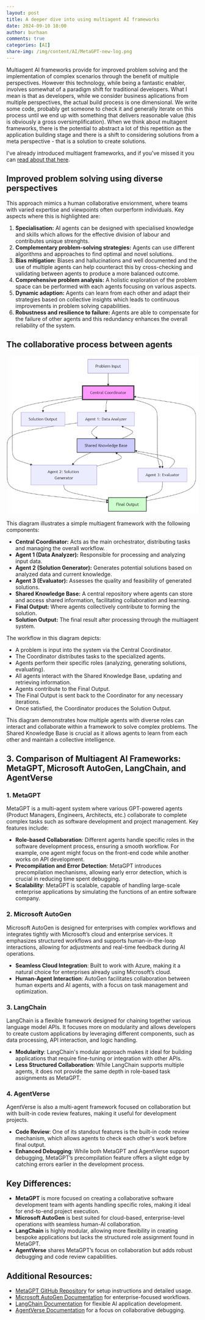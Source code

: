 ```yaml
---
layout: post
title: A deeper dive into using multiagent AI frameworks
date: 2024-09-10 10:00
author: burhaan
comments: true
categories: [AI]
share-img: /img/content/AI/MetaGPT-new-log.png
---
```


Multiagent AI frameworks provide for improved problem solving and the implementation of complex scenarios through the benefit of multiple perspectives. However this technology, while being a fantastic enabler, involves somewhat of a paradigm shift for traditional developers. What I mean is that as developers, while we consider business aplications from multiple perspectives, the actual build process is one dimensional. We write some code, probably get someone to check it and generally iterate on this process until we end up with something that delivers reasonable value (this is obviously a gross oversimplification). 
When we think about multagent frameworks, there is the potential to abstract a lot of this repetition as the application building stage and there is a shift to considering solutions from a meta perspective - that is a solution to create solutions.

I've already introduced multiagent frameworks, and if you've missed it you can [read about that here](/2024-08-15-understanding-multiagent-ai-frameworks-implications-and-uses.md). 

## Improved problem solving using diverse perspectives
This approach mimics a human collaborative enviornment, where teams with varied expertise and viewpoints often ourperform individuals. Key aspects where this is highlighted are:
1. **Specialisation:** AI agents can be designed with specialised knowledge and skills which allows for the effective division of labour and contributes unique strenghts.
2. **Complementary problem-solving strategies:** Agents can use different algorithms and approaches to find optimal and novel solutions.
3. **Bias mitigation:** Biases and hallucinations and well documented and the use of multiple agents can help counteract this by cross-checking and validating between agents to produce a more balanced outcome.
4. **Comprehensive problem analysis:** A holistic exploration of the problem space can be performed with each agents focusing on various aspects.
5. **Dynamic adaption:** Agents can learn from each other and adapt their strategies based on collective insights which leads to continuous improvements in problem solving capabilities.
6. **Robustness and resilience to failure:** Agents are able to compensate for the failure of other agents and this redundancy enhances the overall reliability of the system.

## The collaborative process between agents

![Multiagent AI Communication](/img/content/AI/multiagent-coordination.png)

This diagram illustrates a simple multiagent framework with the following components:

- **Central Coordinator:** Acts as the main orchestrator, distributing tasks and managing the overall workflow.
- **Agent 1 (Data Analyzer):** Responsible for processing and analyzing input data.
- **Agent 2 (Solution Generator):** Generates potential solutions based on analyzed data and current knowledge.
- **Agent 3 (Evaluator):** Assesses the quality and feasibility of generated solutions.
- **Shared Knowledge Base:** A central repository where agents can store and access shared information, facilitating collaboration and learning.
- **Final Output:** Where agents collectively contribute to forming the solution.
- **Solution Output:** The final result after processing through the multiagent system.

The workflow in this diagram depicts:
- A problem is input into the system via the Central Coordinator.
- The Coordinator distributes tasks to the specialized agents.
- Agents perform their specific roles (analyzing, generating solutions, evaluating).
- All agents interact with the Shared Knowledge Base, updating and retrieving information.
- Agents contribute to the Final Output.
- The Final Output is sent back to the Coordinator for any necessary iterations.
- Once satisfied, the Coordinator produces the Solution Output.

This diagram demonstrates how multiple agents with diverse roles can interact and collaborate within a framework to solve complex problems. The Shared Knowledge Base is crucial as it allows agents to learn from each other and maintain a collective intelligence.

## 3. Comparison of Multiagent AI Frameworks: MetaGPT, Microsoft AutoGen, LangChain, and AgentVerse

### 1. **MetaGPT**  
MetaGPT is a multi-agent system where various GPT-powered agents (Product Managers, Engineers, Architects, etc.) collaborate to complete complex tasks such as software development and project management. Key features include:
- **Role-based Collaboration**: Different agents handle specific roles in the software development process, ensuring a smooth workflow. For example, one agent might focus on the front-end code while another works on API development.
- **Precompilation and Error Detection**: MetaGPT introduces precompilation mechanisms, allowing early error detection, which is crucial in reducing time spent debugging.
- **Scalability**: MetaGPT is scalable, capable of handling large-scale enterprise applications by simulating the functions of an entire software company.

### 2. **Microsoft AutoGen**  
Microsoft AutoGen is designed for enterprises with complex workflows and integrates tightly with Microsoft’s cloud and enterprise services. It emphasizes structured workflows and supports human-in-the-loop interactions, allowing for adjustments and real-time feedback during AI operations.
- **Seamless Cloud Integration**: Built to work with Azure, making it a natural choice for enterprises already using Microsoft’s cloud.
- **Human-Agent Interaction**: AutoGen facilitates collaboration between human experts and AI agents, with a focus on task management and optimization.

### 3. **LangChain**  
LangChain is a flexible framework designed for chaining together various language model APIs. It focuses more on modularity and allows developers to create custom applications by leveraging different components, such as data processing, API interaction, and logic handling.
- **Modularity**: LangChain's modular approach makes it ideal for building applications that require fine-tuning or integration with other APIs.
- **Less Structured Collaboration**: While LangChain supports multiple agents, it does not provide the same depth in role-based task assignments as MetaGPT.

### 4. **AgentVerse**  
AgentVerse is also a multi-agent framework focused on collaboration but with built-in code review features, making it useful for development projects.
- **Code Review**: One of its standout features is the built-in code review mechanism, which allows agents to check each other's work before final output.
- **Enhanced Debugging**: While both MetaGPT and AgentVerse support debugging, MetaGPT’s precompilation feature offers a slight edge by catching errors earlier in the development process.

## Key Differences:
- **MetaGPT** is more focused on creating a collaborative software development team with agents handling specific roles, making it ideal for end-to-end project execution.
- **Microsoft AutoGen** is best suited for cloud-based, enterprise-level operations with seamless human-AI collaboration.
- **LangChain** is highly modular, allowing more flexibility in creating bespoke applications but lacks the structured role assignment found in MetaGPT.
- **AgentVerse** shares MetaGPT’s focus on collaboration but adds robust debugging and code review capabilities.

## Additional Resources:
- [MetaGPT GitHub Repository](https://github.com/geekan/MetaGPT) for setup instructions and detailed usage.
- [Microsoft AutoGen Documentation](https://microsoft.github.io/autogen/) for enterprise-focused workflows.
- [LangChain Documentation](https://langchain.com) for flexible AI application development.
- [AgentVerse Documentation](https://agentverse.ai) for a focus on collaborative debugging.